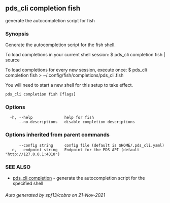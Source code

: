 ## pds_cli completion fish

generate the autocompletion script for fish

### Synopsis


Generate the autocompletion script for the fish shell.

To load completions in your current shell session:
$ pds_cli completion fish | source

To load completions for every new session, execute once:
$ pds_cli completion fish > ~/.config/fish/completions/pds_cli.fish

You will need to start a new shell for this setup to take effect.


```
pds_cli completion fish [flags]
```

### Options

```
  -h, --help              help for fish
      --no-descriptions   disable completion descriptions
```

### Options inherited from parent commands

```
      --config string     config file (default is $HOME/.pds_cli.yaml)
  -e, --endpoint string   Endpoint for the PDS API (default "http://127.0.0.1:4010")
```

### SEE ALSO

* [pds_cli completion](pds_cli_completion.md)	 - generate the autocompletion script for the specified shell

###### Auto generated by spf13/cobra on 21-Nov-2021
